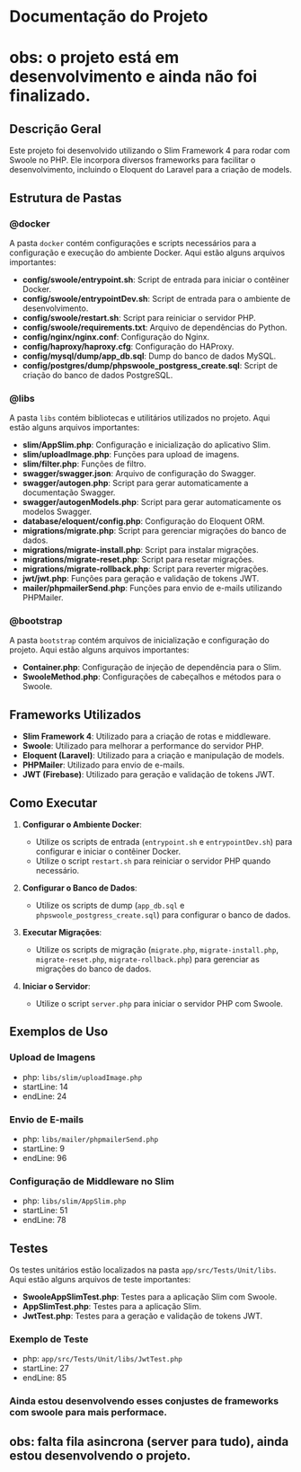 # Documentação do Projeto
# obs: o projeto está em desenvolvimento e ainda não foi finalizado.

## Descrição Geral
Este projeto foi desenvolvido utilizando o Slim Framework 4 para rodar com Swoole no PHP. Ele incorpora diversos frameworks para facilitar o desenvolvimento, incluindo o Eloquent do Laravel para a criação de models.

## Estrutura de Pastas

### @docker
A pasta `docker` contém configurações e scripts necessários para a configuração e execução do ambiente Docker. Aqui estão alguns arquivos importantes:

- **config/swoole/entrypoint.sh**: Script de entrada para iniciar o contêiner Docker.
- **config/swoole/entrypointDev.sh**: Script de entrada para o ambiente de desenvolvimento.
- **config/swoole/restart.sh**: Script para reiniciar o servidor PHP.
- **config/swoole/requirements.txt**: Arquivo de dependências do Python.
- **config/nginx/nginx.conf**: Configuração do Nginx.
- **config/haproxy/haproxy.cfg**: Configuração do HAProxy.
- **config/mysql/dump/app_db.sql**: Dump do banco de dados MySQL.
- **config/postgres/dump/phpswoole_postgress_create.sql**: Script de criação do banco de dados PostgreSQL.

### @libs
A pasta `libs` contém bibliotecas e utilitários utilizados no projeto. Aqui estão alguns arquivos importantes:

- **slim/AppSlim.php**: Configuração e inicialização do aplicativo Slim.
- **slim/uploadImage.php**: Funções para upload de imagens.
- **slim/filter.php**: Funções de filtro.
- **swagger/swagger.json**: Arquivo de configuração do Swagger.
- **swagger/autogen.php**: Script para gerar automaticamente a documentação Swagger.
- **swagger/autogenModels.php**: Script para gerar automaticamente os modelos Swagger.
- **database/eloquent/config.php**: Configuração do Eloquent ORM.
- **migrations/migrate.php**: Script para gerenciar migrações do banco de dados.
- **migrations/migrate-install.php**: Script para instalar migrações.
- **migrations/migrate-reset.php**: Script para resetar migrações.
- **migrations/migrate-rollback.php**: Script para reverter migrações.
- **jwt/jwt.php**: Funções para geração e validação de tokens JWT.
- **mailer/phpmailerSend.php**: Funções para envio de e-mails utilizando PHPMailer.

### @bootstrap
A pasta `bootstrap` contém arquivos de inicialização e configuração do projeto. Aqui estão alguns arquivos importantes:

- **Container.php**: Configuração de injeção de dependência para o Slim.
- **SwooleMethod.php**: Configurações de cabeçalhos e métodos para o Swoole.

## Frameworks Utilizados
- **Slim Framework 4**: Utilizado para a criação de rotas e middleware.
- **Swoole**: Utilizado para melhorar a performance do servidor PHP.
- **Eloquent (Laravel)**: Utilizado para a criação e manipulação de models.
- **PHPMailer**: Utilizado para envio de e-mails.
- **JWT (Firebase)**: Utilizado para geração e validação de tokens JWT.

## Como Executar
1. **Configurar o Ambiente Docker**:
   - Utilize os scripts de entrada (`entrypoint.sh` e `entrypointDev.sh`) para configurar e iniciar o contêiner Docker.
   - Utilize o script `restart.sh` para reiniciar o servidor PHP quando necessário.

2. **Configurar o Banco de Dados**:
   - Utilize os scripts de dump (`app_db.sql` e `phpswoole_postgress_create.sql`) para configurar o banco de dados.

3. **Executar Migrações**:
   - Utilize os scripts de migração (`migrate.php`, `migrate-install.php`, `migrate-reset.php`, `migrate-rollback.php`) para gerenciar as migrações do banco de dados.

4. **Iniciar o Servidor**:
   - Utilize o script `server.php` para iniciar o servidor PHP com Swoole.

## Exemplos de Uso
### Upload de Imagens
- php: `libs/slim/uploadImage.php`
- startLine: 14
- endLine: 24

### Envio de E-mails
- php: `libs/mailer/phpmailerSend.php`
- startLine: 9
- endLine: 96


### Configuração de Middleware no Slim
- php: `libs/slim/AppSlim.php`
- startLine: 51
- endLine: 78


## Testes
Os testes unitários estão localizados na pasta `app/src/Tests/Unit/libs`. Aqui estão alguns arquivos de teste importantes:

- **SwooleAppSlimTest.php**: Testes para a aplicação Slim com Swoole.
- **AppSlimTest.php**: Testes para a aplicação Slim.
- **JwtTest.php**: Testes para a geração e validação de tokens JWT.

### Exemplo de Teste
- php: `app/src/Tests/Unit/libs/JwtTest.php`
- startLine: 27
- endLine: 85

### Ainda estou desenvolvendo esses conjustes de frameworks com swoole para mais performace.

## obs: falta fila asincrona (server para tudo), ainda estou desenvolvendo o projeto.